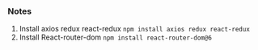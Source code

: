  ### Notes 
 1. Install axios redux react-redux
      ` npm install axios redux react-redux `
2. Install React-router-dom 
      `npm install react-router-dom@6 `

